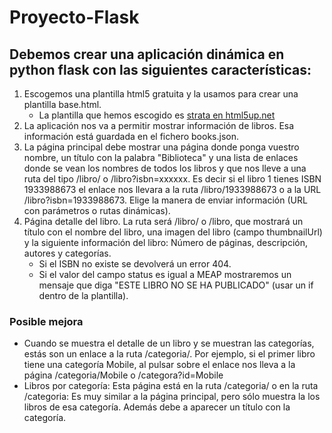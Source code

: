 # Proyecto-Flask
## Debemos crear una aplicación dinámica en python flask con las siguientes características:

1. Escogemos una plantilla html5 gratuita y la usamos para crear una plantilla base.html.
	- La plantilla que hemos escogido es [strata en html5up.net](https://html5up.net/strata)
2. La aplicación nos va a permitir mostrar información de libros. Esa información está guardada en el fichero books.json.
3. La página principal debe mostrar una página donde ponga vuestro nombre, un título con la palabra "Biblioteca" y una lista de enlaces donde se vean los nombres de todos los libros y que nos lleve a una ruta del tipo /libro/<isbn> o /libro?isbn=xxxxxx. Es decir si el libro 1 tienes ISBN 1933988673 el enlace nos llevara a la ruta /libro/1933988673 o a la URL /libro?isbn=1933988673. Elige la manera de enviar información (URL con parámetros o rutas dinámicas).
4. Página detalle del libro. La ruta será /libro/*<isbn>* o /libro, que mostrará un título con el nombre del libro, una imagen del libro (campo thumbnailUrl) y la siguiente información del libro: Número de páginas, descripción, autores y categorías.
	- Si el ISBN no existe se devolverá un error 404.
	- Si el valor del campo status es igual a MEAP mostraremos un mensaje que diga "ESTE LIBRO NO SE HA PUBLICADO" (usar un if dentro de la plantilla).

### Posible mejora
- Cuando se muestra el detalle de un libro y se muestran las categorías, estás son un enlace a la ruta /categoria/<categoria>. Por ejemplo, si el primer libro tiene una categoría  Mobile, al pulsar sobre el enlace nos lleva a la página /categoria/Mobile o /categora?id=Mobile
- Libros por categoría: Esta página está en la ruta /categoria/*<categoria>* o en la ruta /categoria: Es muy similar a la página principal, pero sólo muestra la los libros de esa categoría. Además debe a aparecer un título con la categoría.
